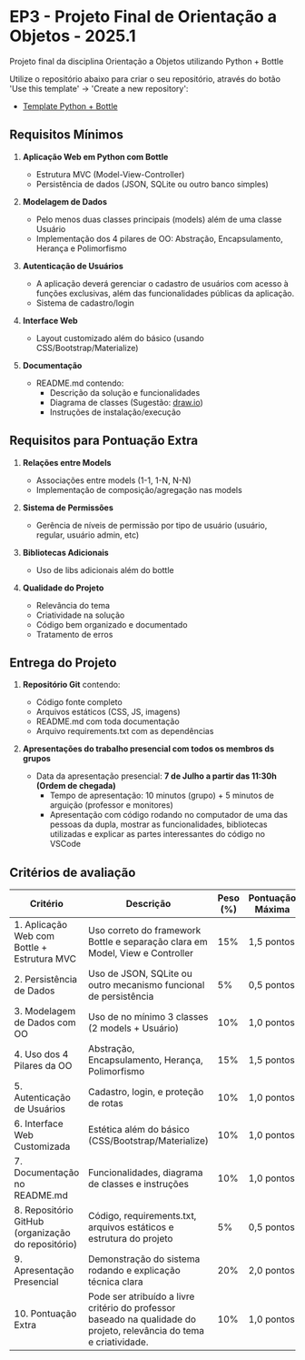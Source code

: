 # EP3 - Projeto Final de Orientação a Objetos - 2025.1

Projeto final da disciplina Orientação a Objetos utilizando Python + Bottle

Utilize o repositório abaixo para criar o seu repositório, através do botão 'Use this template' -> 'Create a new repository':

- [Template Python + Bottle](https://github.com/lboaventura25/poo-python-bottle-template)

## Requisitos Mínimos

1. **Aplicação Web em Python com Bottle**
   - Estrutura MVC (Model-View-Controller)
   - Persistência de dados (JSON, SQLite ou outro banco simples)

2. **Modelagem de Dados**
   - Pelo menos duas classes principais (models) além de uma classe Usuário
   - Implementação dos 4 pilares de OO: Abstração, Encapsulamento, Herança e Polimorfismo

3. **Autenticação de Usuários**
    - A aplicação deverá gerenciar o cadastro de usuários com acesso à funções exclusivas, além das funcionalidades públicas da aplicação.
   - Sistema de cadastro/login

4. **Interface Web**
   - Layout customizado além do básico (usando CSS/Bootstrap/Materialize)

5. **Documentação**
   - README.md contendo:
     - Descrição da solução e funcionalidades
     - Diagrama de classes (Sugestão: [draw.io](https://app.diagrams.net/))
     - Instruções de instalação/execução

## Requisitos para Pontuação Extra

1. **Relações entre Models**
   - Associações entre models (1-1, 1-N, N-N)
   - Implementação de composição/agregação nas models

2. **Sistema de Permissões**
   - Gerência de níveis de permissão por tipo de usuário (usuário, regular, usuário admin, etc)

3. **Bibliotecas Adicionais**
   - Uso de libs adicionais além do bottle

4. **Qualidade do Projeto**
   - Relevância do tema
   - Criatividade na solução
   - Código bem organizado e documentado
   - Tratamento de erros

## Entrega do Projeto

1. **Repositório Git** contendo:
   - Código fonte completo
   - Arquivos estáticos (CSS, JS, imagens)
   - README.md com toda documentação
   - Arquivo requirements.txt com as dependências

3. **Apresentações do trabalho presencial com todos os membros ds grupos**
   - Data da apresentação presencial: **7 de Julho a partir das 11:30h (Ordem de chegada)**
      - Tempo de apresentação: 10 minutos (grupo) + 5 minutos de arguição (professor e monitores)
      - Apresentação com código rodando no computador de uma das pessoas da dupla, mostrar as funcionalidades, bibliotecas utilizadas e explicar as partes interessantes do código no VSCode


## Critérios de avaliação

| **Critério**                                      | **Descrição**                                                                 | **Peso (%)** | **Pontuação Máxima**  |
| ------------------------------------------------- | ----------------------------------------------------------------------------- | ------------ | --------------------  |
| 1. Aplicação Web com Bottle + Estrutura MVC       | Uso correto do framework Bottle e separação clara em Model, View e Controller | 15%          | 1,5 pontos            |
| 2. Persistência de Dados                          | Uso de JSON, SQLite ou outro mecanismo funcional de persistência              | 5%           | 0,5 pontos            |
| 3. Modelagem de Dados com OO                      | Uso de no mínimo 3 classes (2 models + Usuário)                               | 10%          | 1,0 pontos            |
| 4. Uso dos 4 Pilares da OO                        | Abstração, Encapsulamento, Herança, Polimorfismo                              | 15%          | 1,5 pontos            |
| 5. Autenticação de Usuários                       | Cadastro, login, e proteção de rotas                                          | 10%          | 1,0 pontos            |
| 6. Interface Web Customizada                      | Estética além do básico (CSS/Bootstrap/Materialize)                           | 10%          | 1,0 pontos            |
| 7. Documentação no README.md                      | Funcionalidades, diagrama de classes e instruções                             | 10%          | 1,0 pontos            |
| 8. Repositório GitHub (organização do repositório) | Código, requirements.txt, arquivos estáticos e estrutura do projeto           | 5%           | 0,5 pontos           |
| 9. Apresentação Presencial                        | Demonstração do sistema rodando e explicação técnica clara                    | 20%          | 2,0 pontos            |
| 10. Pontuação Extra                        | Pode ser atribuído a livre critério do professor baseado na qualidade do projeto, relevância do tema e criatividade.                    | 10%          | 1,0 pontos            |